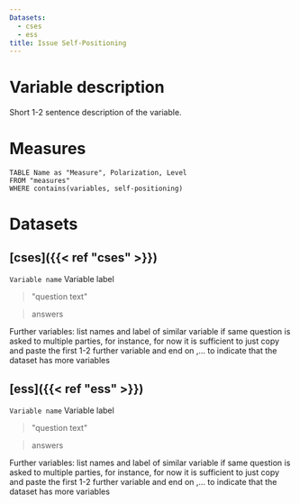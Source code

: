 ```yaml
---
Datasets:
  - cses
  - ess
title: Issue Self-Positioning
---
```

# Variable description

Short 1-2 sentence description of the variable.
# Measures
```dataview
TABLE Name as "Measure", Polarization, Level
FROM "measures"
WHERE contains(variables, self-positioning)
```
# Datasets
## [cses]({{< ref "cses" >}})
`Variable name` Variable label
> "question text"

> answers

Further variables:  list names and label of similar variable if same question is asked to multiple parties, for instance, for now it is sufficient to just copy and paste the first 1-2 further variable and end on ,... to indicate that the dataset has more variables
## [ess]({{< ref "ess" >}})
`Variable name` Variable label
> "question text"

> answers

Further variables:  list names and label of similar variable if same question is asked to multiple parties, for instance, for now it is sufficient to just copy and paste the first 1-2 further variable and end on ,... to indicate that the dataset has more variables
